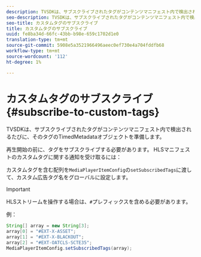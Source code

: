 ```yaml
---
description: TVSDKは、サブスクライブされたタグがコンテンツマニフェスト内で検出されるたびに、そのタグのTimedMetadataオブジェクトを準備します。
seo-description: TVSDKは、サブスクライブされたタグがコンテンツマニフェスト内で検出されるたびに、そのタグのTimedMetadataオブジェクトを準備します。
seo-title: カスタムタグのサブスクライブ
title: カスタムタグのサブスクライブ
uuid: fe8ba34d-66fc-43bb-b98e-659c1702d1e0
translation-type: tm+mt
source-git-commit: 5908e5a3521966496aeec0ef730e4a704fddfb68
workflow-type: tm+mt
source-wordcount: '112'
ht-degree: 1%

---
```



# カスタムタグのサブスクライブ{#subscribe-to-custom-tags}

TVSDKは、サブスクライブされたタグがコンテンツマニフェスト内で検出されるたびに、そのタグのTimedMetadataオブジェクトを準備します。

再生開始の前に、タグをサブスクライブする必要があります。
HLSマニフェストのカスタムタグに関する通知を受け取るには：

カスタムタグを含む配列を`MediaPlayerItemConfig`の`setSubscribedTags`に渡して、カスタム広告タグ名をグローバルに設定します。

>[!IMPORTANT]
>
>HLSストリームを操作する場合は、`#`プレフィックスを含める必要があります。

例：

```java
String[] array = new String[3]; 
array[0] = "#EXT-X-ASSET"; 
array[1] = "#EXT-X-BLACKOUT"; 
array[2] = "#EXT-OATCLS-SCTE35"; 
MediaPlayerItemConfig.setSubscribedTags(array);
```

